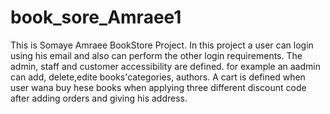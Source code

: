 # book_sore_Amraee1
This is Somaye Amraee BookStore Project.
In this project a user can login using his email and also can perform the other login requirements.
The admin, staff and customer accessibility are defined. for example an aadmin can add, delete,edite books'categories, authors.
A cart is defined when user wana buy hese books when applying three different discount code after adding orders and giving his address.
